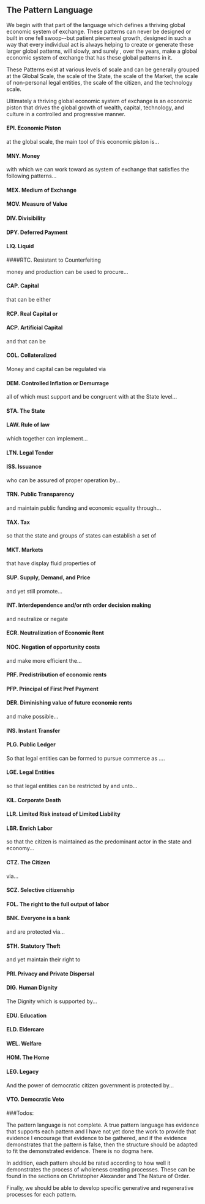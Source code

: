 
## The Pattern Language

We begin with that part of the language which defines a thriving global economic system of exchange. These patterns can never be designed or built in one fell swoop--but patient piecemeal growth, designed in such a way that every individual act is always helping to create or generate these larger global patterns, will slowly, and surely , over the years, make a global economic system of exchange that has these global patterns in it.

These Patterns exist at various levels of scale and can be generally grouped at the Global Scale, the scale of the State, the scale of the Market, the scale of non-personal legal entities, the scale of the citizen, and the technology scale.

Ultimately a thriving global economic system of exchange is an economic piston that drives the global growth of wealth, capital, technology, and culture in a controlled and progressive manner.

#### EPI. Economic Piston

at the global scale, the main tool of this economic piston is...

#### MNY. Money

with  which we can work toward as system of exchange that satisfies the following patterns...

#### MEX. Medium of Exchange
#### MOV. Measure of Value
#### DIV. Divisibility
#### DPY. Deferred Payment
#### LIQ. Liquid
####RTC. Resistant to Counterfeiting

money and production can be used to procure...

#### CAP. Capital

that can be either

#### RCP. Real Capital or
#### ACP. Artificial Capital

and that can be

#### COL. Collateralized

Money and capital can be regulated via

#### DEM. Controlled Inflation or Demurrage

all of which must support and be congruent with at the State level...

#### STA. The State
#### LAW. Rule of law

which together can implement...

#### LTN. Legal Tender
#### ISS. Issuance

who can be assured of proper operation by...

#### TRN. Public Transparency

and maintain public funding and economic equality through...

#### TAX. Tax

so that the state and groups of states can establish a set of

#### MKT. Markets

that have display fluid properties of

#### SUP. Supply, Demand, and Price

and yet still promote...

#### INT. Interdependence and/or nth order decision making

and neutralize or negate

#### ECR. Neutralization of Economic Rent
#### NOC. Negation of opportunity costs

and make more efficient the...

#### PRF. Predistribution of economic rents
#### PFP. Principal of First Pref Payment
#### DER. Diminishing value of future economic rents

and make possible...

#### INS. Instant Transfer
#### PLG. Public Ledger

So that legal entities can be formed to pursue commerce as ....

#### LGE. Legal Entities

so that legal entities can be restricted by and unto...

#### KIL. Corporate Death
#### LLR. Limited Risk instead of Limited Liability
#### LBR. Enrich Labor

so that the citizen is maintained as the predominant actor in the state and economy...

#### CTZ. The Citizen

via...

#### SCZ. Selective citizenship
#### FOL. The right to the full output of labor
#### BNK. Everyone is a bank

and are protected via...

#### STH. Statutory Theft

and yet maintain their right to

#### PRI. Privacy and Private Dispersal
#### DIG. Human Dignity

The Dignity which is supported by...

#### EDU. Education
#### ELD. Eldercare
#### WEL. Welfare
#### HOM. The Home
#### LEG. Legacy

And the power of democratic citizen government is protected by...

#### VTO. Democratic Veto


###Todos:

The pattern language is not complete.  A true pattern language has evidence that supports each pattern and I have not yet done the work to provide that evidence I encourage that evidence to be gathered, and if the evidence demonstrates that the pattern is false, then the structure should be adapted to fit the demonstrated evidence.  There is no dogma here.

In addition, each pattern should be rated according to how well it demonstrates the process of wholeness creating processes.  These can be found in the sections on Christopher Alexander and The Nature of Order.

Finally, we should be able to develop specific generative and regenerative processes for each pattern.

